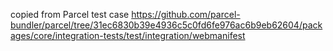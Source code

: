 copied from Parcel test case https://github.com/parcel-bundler/parcel/tree/31ec6830b39e4936c5c0fd6fe976ac6b9eb62604/packages/core/integration-tests/test/integration/webmanifest
